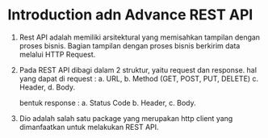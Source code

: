 # Introduction adn Advance REST API

1. Rest API adalah memiliki arsitektural yang memisahkan tampilan dengan proses bisnis. Bagian tampilan dengan proses bisnis berkirim data melalui HTTP Request.
2. Pada REST API dibagi dalam 2 struktur, yaitu request dan response.
    hal yang dapat di request :
    a. URL,
    b. Method (GET, POST, PUT, DELETE)
    c. Header,
    d. Body.

    bentuk response :
    a. Status Code
    b. Header,
    c. Body.

3. Dio adalah salah satu package yang merupakan http client yang dimanfaatkan untuk melakukan REST API.
